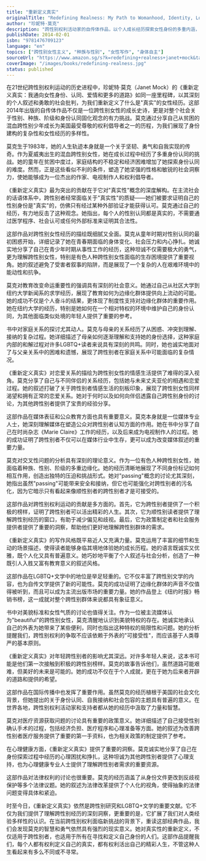 ```yaml
---
title: "重新定义真实"
originalTitle: "Redefining Realness: My Path to Womanhood, Identity, Love & So Much More"
author: "珍妮特·莫克"
description: "跨性别权利活动家的自传体作品，以个人成长经历探索女性身份的多重内涵，挑战主流社会对真实性和女性气质的固化认知。"
publishDate: 2014-02-01
isbn: "9781476709123"
language: "en"
topics: ["跨性别女性主义", "种族与性别", "女性写作", "身体自主"]
sourceUrl: "https://www.amazon.sg/s?k=redefining+realness+janet+mock&tag=inkrupt-22"
coverImage: "/images/books/redefining-realness.jpg"
status: published
---
```


在21世纪跨性别权利运动的历史进程中，珍妮特·莫克（Janet Mock）的《重新定义真实：我通向女性身份、认同、爱情和更多的道路》如同一座里程碑，以其深刻的个人叙述和勇敢的社会批判，为我们重新定义了什么是"真实"的女性经历。这部2014年出版的自传体作品不仅是一位跨性别女性的成长史诗，更是对整个社会关于性别、种族、阶级和身份认同固化观念的有力挑战。莫克通过分享自己从贫困的混血跨性别少年成长为美国最受尊敬的权利倡导者之一的历程，为我们展现了身份建构的复杂性和女性经历的多样性。

莫克生于1983年，她的人生轨迹本身就是一个关于坚韧、勇气和自我实现的传奇。作为夏威夷出生的混血跨性别女性，她在成长过程中经历了多重身份认同的挑战。她的童年在贫困中度过，家庭结构的不稳定和经济困难增加了她探索身份认同的难度。然而，正是这些看似不利的条件，塑造了她坚强的性格和敏锐的社会洞察力，使她能够成为一位杰出的作家、电视制作人和权利倡导者。

《重新定义真实》最为突出的贡献在于它对"真实性"概念的深度解构。在主流社会的话语体系中，跨性别者经常面临关于"真实性"的质疑——她们被要求证明自己的性别身份是"真实"的，仿佛只有经过某种外部验证才能获得认可。莫克通过自己的经历，有力地反击了这种观念。她指出，每个人的性别认同都是真实的，不需要通过医学程序、社会认可或任何外部标准来证明其合法性。

这部作品对跨性别女性经历的描绘既细腻又全面。莫克从童年时期对性别认同的最初困惑开始，详细记录了她在青春期面临的身体变化、社会压力和内心挣扎。她诚实地分享了自己在青少年时期从事性工作的经历，这种坦诚不仅需要极大的勇气，更为理解跨性别女性，特别是有色人种跨性别女性面临的生存困境提供了重要视角。她的叙述避免了受害者叙事的陷阱，而是展现了一个复杂的人在艰难环境中的能动性和抗争。

莫克对教育改变命运重要性的强调具有深刻的社会意义。她通过自己从社区大学到纽约大学新闻系的求学经历，展现了教育如何为边缘化群体提供向上流动的可能。她的成功不仅是个人奋斗的结果，更体现了制度性支持对边缘化群体的重要作用。她在纽约大学的经历，特别是她如何在一个相对特权的环境中维护自己的身份认同，为其他面临类似处境的年轻人提供了重要的参考。

书中对家庭关系的探讨尤其动人。莫克与母亲的关系经历了从困惑、冲突到理解、接纳的复杂过程。她详细描述了母亲如何逐渐理解和支持她的身份选择，这种家庭内部的和解过程对许多LGBTQ+读者来说具有深刻的共鸣。同时，她也诚实地面对了与父亲关系中的困难和遗憾，展现了跨性别者在家庭关系中可能面临的复杂情况。

《重新定义真实》对恋爱关系的描绘为跨性别女性的情感生活提供了难得的深入视角。莫克分享了自己与不同伴侣的关系经历，包括她与未来丈夫亚伦的相遇和恋爱过程。她的叙述打破了关于跨性别者情感生活的刻板印象，展现了跨性别女性同样渴望和拥有正常的恋爱关系。她对于何时以及如何向伴侣透露自己跨性别身份的讨论，为其他跨性别者提供了宝贵的经验分享。

这部作品在媒体表征和公众教育方面也具有重要意义。莫克本身就是一位媒体专业人士，她深刻理解媒体在塑造公众对跨性别者认知方面的作用。她在书中分享了自己在时尚杂志《Marie Claire》工作的经历，以及后来成为电视制作人的过程。她的成功证明了跨性别者不仅可以在媒体行业中生存，更可以成为改变媒体叙述的重要力量。

莫克对交叉性问题的分析具有深刻的理论意义。作为一位有色人种跨性别女性，她面临着种族、性别、阶级的多重边缘化。她的经历清晰地展现了不同身份标记如何相互作用，创造出独特的压迫和挑战形式。她对"passing"概念的讨论尤其深刻，她指出虽然"passing"可能带来安全和接纳，但它也可能强化对跨性别者的污名化，因为它暗示只有看起来像顺性别者的跨性别者才是可接受的。

这部作品对跨性别权利运动的贡献是多方面的。首先，它为跨性别者提供了一个积极的榜样，证明了跨性别者可以活出精彩的人生。其次，它为顺性别读者提供了理解跨性别经历的窗口，有助于减少偏见和歧视。最后，它为政策制定者和社会服务提供者提供了重要的洞察，帮助他们更好地理解跨性别群体的需求。

《重新定义真实》的写作风格既平易近人又充满力量。莫克运用了丰富的细节和生动的场景描述，使得读者能够身临其境地体验她的成长历程。她的语言既诚实又优雅，既个人化又具有普遍意义。她巧妙地平衡了个人叙述与社会分析，创造了一种既引人入胜又富有教育意义的叙述风格。

这部作品在LGBTQ+文学中的地位是举足轻重的。它不仅丰富了跨性别文学的内容，也为自传文学提供了新的可能性。莫克的成功证明了边缘化群体的声音不仅值得被听到，而且可以成为主流出版市场的重要力量。她的作品登上《纽约时报》畅销书榜，这一成就对整个跨性别群体来说都具有象征意义。

书中对美貌标准和女性气质的讨论也值得关注。作为一位被主流媒体认为"beautiful"的跨性别女性，莫克清醒地认识到美貌特权的存在。她诚实地承认自己的外表为她带来了某些便利，同时也指出这种特权的局限性和问题。她的分析提醒我们，跨性别权利的争取不应该依赖于外表的"可接受性"，而应该基于人类尊严的基本原则。

《重新定义真实》对年轻跨性别者的影响尤其深远。对许多年轻人来说，这本书可能是他们第一次接触到积极的跨性别榜样。莫克的故事告诉他们，虽然道路可能艰难，但美好的未来是可能的。她的成功不仅在于个人成就，更在于她为后来者开辟的道路和提供的希望。

这部作品在国际传播中也发挥了重要作用。虽然莫克的经历植根于美国的社会文化背景，但她提出的关于身份认同、自我接纳和社会包容的主题具有普遍的意义。在世界各地，跨性别权利活动家和支持者都从她的经历中汲取了力量和智慧。

莫克对医疗资源获取问题的讨论具有重要的政策意义。她详细描述了自己接受性别确认手术的过程，包括经济负担、医疗程序和心理准备等方面。她的叙述为改善跨性别者医疗服务提供了重要的第一手资料，也为相关政策的制定提供了参考。

在心理健康方面，《重新定义真实》提供了重要的洞察。莫克诚实地分享了自己在身份探索过程中经历的心理困扰和挣扎，这种坦诚为其他跨性别者提供了心理支持，也为心理健康专业人士提供了理解跨性别者需求的重要资源。

这部作品对法律权利的讨论也很重要。莫克的经历涵盖了从身份文件更改到反歧视保护等多个法律议题。她的叙述为法律改革提供了个人化的视角，使得抽象的法律问题变得具体和紧迫。

时至今日，《重新定义真实》依然是跨性别研究和LGBTQ+文学的重要文献。它不仅为我们提供了理解跨性别经历的深刻洞察，更重要的是，它扩展了我们对人类经验多样性的认识。在当前跨性别权利面临新挑战的背景下，重读这部经典作品，我们会发现莫克的智慧和勇气依然具有强烈的现实意义。她对真实性的重新定义，不仅适用于跨性别者，也适用于所有在寻找和定义自己身份的人们。这部作品提醒我们，每个人都有权利定义自己的真实，都有权利活出自己的精彩人生，不管这种人生看起来有多么不同或不寻常。